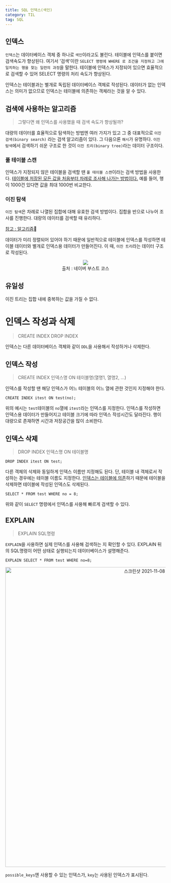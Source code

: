 ```yaml
---
title: SQL 인덱스(색인)
category: TIL
tag: SQL
---
```


## 인덱스

`인덱스`는 데이터베이스 객체 중 하나로 `색인`이라고도 불린다. 테이블에 인덱스를 붙이면 검색속도가 향상된다. 여기서 '검색'이란 `SELECT 명령에 WHERE 로 조건을 지정하고 그에 일치하는 행을 찾는 일련의 과정`을 말한다. 테이블에 인덱스가 지정되어 있으면 효율적으로 검색할 수 있어 SELECT 명령의 처리 속도가 향상된다.


인덱스는 테이블과는 별개로 독립된 데이터베이스 객체로 작성된다. 데이터가 없는 인덱스는 의미가 없으므로 인덱스는 테이블에 의존하는 객체라는 것을 알 수 있다.

## 검색에 사용하는 알고리즘

>그렇다면 왜 인덱스를 사용했을 때 검색 속도가 향상될까?

대량의 데이터를 효율적으로 탐색하는 방법엔 여러 가지가 있고 그 중 대표적으로 `이진 검색(binary search)` 라는 검색 알고리즘이 있다. 그 다음으론 `해시`가 유명하다. `이진 탐색`에서 검색하기 쉬운 구조로 한 것이 `이진 트리(binary tree)`라는 데이터 구조이다.

### 풀 테이블 스캔

인덱스가 지정되지 않은 테이블을 검색할 땐 `풀 테이블 스캔`이라는 검색 방법을 사용한다. <u>테이블에 저장된 모든 값을 처음부터 차례로 조사해 나가는 방법이다.</u> 예를 들어, 행이 1000건 있다면 값을 최대 1000번 비교한다. 

### 이진 탐색

`이진 탐색`은 차례로 나열된 집합에 대해 유효한 검색 방법이다. 집합을 반으로 나누어 조사를 진행한다. 대량의 데이터를 검색할 때 유리하다.

[참고 : 알고리즘](https://jang184.github.io/til/sort/)

데이터가 미리 정렬되어 있어야 하기 때문에 일반적으로 테이블에 인덱스를 작성하면 테이블 데이터와 별개로 인덱스용 데이터가 만들어진다. 이 때, `이진 트리`라는 데이터 구조로 작성된다.

<div align=center><img src='https://cs50.harvard.edu/x/2020/notes/5/binary_search_tree.png'><br>
<span style='font-size:14px'>출처 : 네이버 부스트 코스</span>
</div>


## 유일성

이진 트리는 집합 내에 중복하는 값을 가질 수 없다.

# 인덱스 작성과 삭제

>CREATE INDEX
>DROP INDEX

인덱스는 다른 데이터베이스 객체와 같이 `DDL`을 사용해서 작성하거나 삭제한다. 

## 인덱스 작성

>CREATE INDEX 인덱스명 ON 테이블명(열명1, 열명2, ...)

인덱스를 작성할 땐 해당 인덱스가 어느 테이블의 어느 열에 관한 것인지 지정해야 한다.

```
CREATE INDEX itest ON test(no);
```

위의 예시는 `test`테이블의 `no`열에 `itest`라는 인덱스를 지정한다. 인덱스를 작성하면 인덱스용 데이터가 만들어지고 테이블 크기에 따라 인덱스 작성시간도 달라진다. 행이 대량으로 존재하면 시간과 저장공간을 많이 소비한다.

## 인덱스 삭제

>DROP INDEX 인덱스명 ON 테이블명

```
DROP INDEX itest ON test;
```

다른 객체의 삭제와 동일하게 인덱스 이름만 지정해도 된다. 단, 테이블 내 객체로서 작성하는 경우에는 테이블 이름도 지정한다. <u>인덱스는 테이블에 의존</u>하기 때문에 테이블을 삭제하면 테이블에 작성된 인덱스도 삭제된다.

```
SELECT * FROM test WHERE no = 8;
```

위와 같이 `SELECT` 명령에서 인덱스를 사용해 빠르게 검색할 수 있다.

## EXPLAIN

>EXPLAIN SQL명령

`EXPLAIN`을 사용하면 실제 인덱스를 사용해 검색하는 지 확인할 수 있다. EXPLAIN 뒤의 SQL명령이 어떤 상태로 실행되는지 데이터베이스가 설명해준다.

```
EXPLAIN SELECT * FROM test WHERE no=8;
```

<div align=center><img width="940" alt="스크린샷 2021-11-08 오후 5 10 56" src="https://user-images.githubusercontent.com/81026531/140707031-7544a690-ffab-47ea-8306-e03fd9664124.png"></div>

`possible_keys`엔 사용할 수 있는 인덱스가, `key`는 사용된 인덱스가 표시된다.
